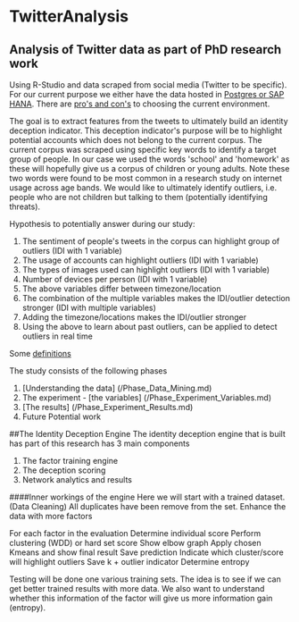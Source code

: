 # TwitterAnalysis
## Analysis of Twitter data as part of PhD research work
Using R-Studio and data scraped from social media (Twitter to be specific). 
For our current purpose we either have the data hosted in [Postgres or SAP HANA](/DBConnection).
There are [pro's and con's](/DBConnection/pro_con.md) to choosing the current environment.

The goal is to extract features from the tweets to ultimately build an identity deception indicator. This deception indicator's purpose will be to highlight potential accounts which does not belong to the current corpus.
The current corpus was scraped using specific key words to identify a target group of people. In our case we used the words 'school' and 'homework' as these will hopefully give us a corpus of children or young adults. Note these two words were found to be most common in a research study on internet usage across age bands. We would like to ultimately identify outliers, i.e. people who are not children but talking to them (potentially identifying threats).

Hypothesis to potentially answer during our study:

1. The sentiment of people's tweets in the corpus can highlight group of outliers (IDI with 1 variable)&nbsp;
2. The usage of accounts can highlight outliers (IDI with 1 variable)&nbsp;
3. The types of images used can highlight outliers (IDI with 1 variable)&nbsp;
4. Number of devices per person (IDI with 1 variable)&nbsp;
5. The above  variables differ between timezone/location&nbsp;
6. The combination of the multiple variables makes the IDI/outlier detection stronger (IDI with multiple variables)&nbsp;
7. Adding the timezone/locations makes the IDI/outlier stronger&nbsp;
8. Using the above to learn about past outliers, can be applied to detect outliers in real time&nbsp;

Some [definitions](/Definitions/Definitions.md)

The study consists of the following phases
1. [Understanding the data] (/Phase_Data_Mining.md)
2. The experiment - [the variables] (/Phase_Experiment_Variables.md)
3. [The results] (/Phase_Experiment_Results.md)
4. Future Potential work

##The Identity Deception Engine
The identity deception engine that is built has part of this research has 3 main components
1. The factor training engine
2. The deception scoring
3. Network analytics and results

####Inner workings of the engine
Here we will start with a trained dataset. 
(Data Cleaning) All duplicates have been remove from the set.
Enhance the data with more factors

For each factor in the evaluation
  Determine individual score
    Perform clustering (WDD) or hard set score
      Show elbow graph
    Apply chosen Kmeans and show final result
  Save prediction
  Indicate which cluster/score will highlight outliers
  Save k + outlier indicator
  Determine entropy
  
Testing will be done one various training sets. The idea is to see if we can get better trained results with more data. We also want to understand whether this information of the factor will give us more information gain (entropy).
